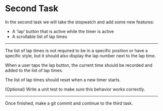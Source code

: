 # Second Task

In the second task we will take the stopwatch and add some new features:

- A 'lap' button that is active while the timer is active
- A scrollable list of lap times

____

The list of lap times is not required to be in a specific position or have a
specific style, but it should also display the lap number next to the lap
time.

When a user taps the lap button, the current time should be recorded and added
to the list of lap times.

The list of lap times should reset when a new timer starts.

(Optional) Write a unit test to make sure this behavior works correctly.

____

Once finished, make a git commit and continue to the third task.